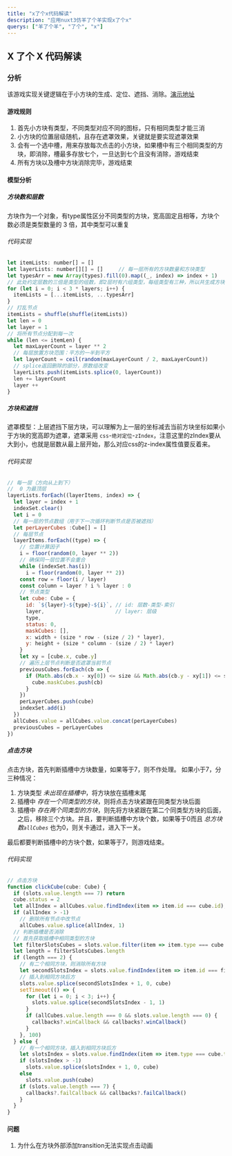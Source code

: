 ```yaml
---
title: "x了个x代码解读"
description: "应用nuxt3仿羊了个羊实现x了个x"
querys: ["羊了个羊", "了个", "x"]
---
```


## X 了个 X 代码解读

### 分析

该游戏实现关键逻辑在于小方块的生成、定位、遮挡、消除。[演示地址](/demos/xlegex)

#### 游戏规则

1. 首先小方块有类型，不同类型对应不同的图标，只有相同类型才能三消
2. 小方块的位置层级随机，且存在遮罩效果，关键就是要实现遮罩效果
3. 会有一个选中槽，用来存放每次点击的小方块，如果槽中有三个相同类型的方块，即消除，槽最多存放七个，一旦达到七个且没有消除，游戏结束
4. 所有方块以及槽中方块消除完毕，游戏结束

#### 模型分析

##### 方块数和层数

方块作为一个对象，有type属性区分不同类型的方块，宽高固定且相等，方块个数必须是类型数量的 3 倍，其中类型可以重复

###### 代码实现

```js
let itemLists: number[] = []
let layerLists: number[][] = []     // 每一层所有的方块数量和方块类型
let typesArr = new Array(types).fill(0).map((_, index) => index + 1)
// 此处约定层数的三倍是类型的组数，即2层时有六组类型，每组类型有三种，所以共生成方块3 * 6 = 18个
for (let i = 0; i < 3 * layers; i++) {
  itemLists = [...itemLists, ...typesArr]
}
// 打乱节点
itemLists = shuffle(shuffle(itemLists))
let len = 0
let layer = 1
// 将所有节点分配到每一次
while (len <= itemLen) {
  let maxLayerCount = layer ** 2
  // 每层放置方块范围：平方的一半到平方
  let layerCount = ceil(random(maxLayerCount / 2, maxLayerCount))
  // splice返回删除的部分，原数组改变
  layerLists.push(itemLists.splice(0, layerCount))
  len += layerCount
  layer ++
}
```

##### 方块和遮挡

遮罩模型：上层遮挡下层方块，可以理解为上一层的坐标减去当前方块坐标如果小于方块的宽高即为遮罩，遮罩采用 `css`-`绝对定位`-`zIndex`，注意这里的zIndex要从大到小，也就是层数从最上层开始，那么对应css的z-index属性值要反着来。

###### 代码实现

```js
// 每一层（方向从上到下）
//  0 为最顶层
layerLists.forEach((layerItems, index) => {
  let layer = index + 1
  indexSet.clear()
  let i = 0
  // 每一层的节点数组（用于下一次循环判断节点是否被遮挡）
  let perLayerCubes :Cube[] = []
  // 每层节点
  layerItems.forEach((type) => {
    // 位置计算因子
    i = floor(random(0, layer ** 2))
    // 确保同一层位置不会重合
    while (indexSet.has(i))
      i = floor(random(0, layer ** 2))
    const row = floor(i / layer)
    const column = layer ? i % layer : 0
    // 节点类型
    let cube: Cube = {
      id: `${layer}-${type}-${i}`, // id: 层数-类型-索引
      layer,                       // layer: 层级
      type,
      status: 0,
      maskCubes: [],
      x: width + (size * row - (size / 2) * layer),
      y: height + (size * column - (size / 2) * layer)
    }
    let xy = [cube.x, cube.y]
    // 遍历上层节点判断是否遮罩当前节点
    previousCubes.forEach(cb => {
      if (Math.abs(cb.x - xy[0]) <= size && Math.abs(cb.y - xy[1]) <= size) {
        cube.maskCubes.push(cb)
      }
    })
    perLayerCubes.push(cube)
    indexSet.add(i)
  })
  allCubes.value = allCubes.value.concat(perLayerCubes)
  previousCubes = perLayerCubes
})
```

##### 点击方块

点击方块，首先判断插槽中方块数量，如果等于7，则不作处理。
如果小于7，分三种情况：

1. 方块类型 _未出现在插槽中_，将方块放在插槽末尾
2. 插槽中 _存在一个同类型的方块_，则将点击方块紧跟在同类型方块后面
3. 插槽中 _存在两个同类型的方块_，则先将方块紧跟在第二个同类型方块的后面，之后，移除三个方块。并且，要判断插槽中方块个数，如果等于0而且 _总方块数`allCubes`_ 也为0，则关卡通过，进入下一关。

最后都要判断插槽中的方块个数，如果等于7，则游戏结束。

###### 代码实现

```js
// 点击方块
function clickCube(cube: Cube) {
  if (slots.value.length === 7) return
  cube.status = 2
  let allIndex = allCubes.value.findIndex(item => item.id === cube.id);
  if (allIndex > -1)
    // 删除所有节点中改节点
    allCubes.value.splice(allIndex, 1)
  // 判断插槽是否消除
  // 首先获取插槽中相同类型的方块
  let filterSlotsCubes = slots.value.filter(item => item.type === cube.type)
  let length = filterSlotsCubes.length
  if (length === 2) {
    // 有二个相同方块，则消除所有方块
    let secondSlotsIndex = slots.value.findIndex(item => item.id === filterSlotsCubes[1].id)
    // 插入到相同方块后方
    slots.value.splice(secondSlotsIndex + 1, 0, cube)
    setTimeout(() => {
      for (let i = 0; i < 3; i++) {
        slots.value.splice(secondSlotsIndex - 1, 1)
      }
      if (allCubes.value.length === 0 && slots.value.length === 0) {
        callbacks?.winCallback && callbacks?.winCallback()
      }
    }, 100)
  } else {
    // 有一个相同方块，插入到相同方块后方
    let slotsIndex = slots.value.findIndex(item => item.type === cube.type)
    if (slotsIndex > -1)
      slots.value.splice(slotsIndex + 1, 0, cube)
    else
      slots.value.push(cube)
    if (slots.value.length === 7) {
      callbacks?.failCallback && callbacks?.failCallback()
    }
  }
}
```

#### 问题

1. 为什么在方块外部添加transition无法实现点击动画